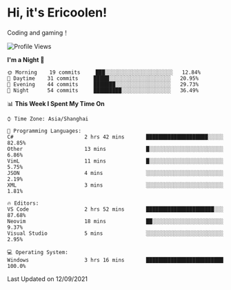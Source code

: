 # Hi, it's Ericoolen!
Coding and gaming！

<!--START_SECTION:waka-->
![Profile Views](http://img.shields.io/badge/Profile%20Views-58-blue)

**I'm a Night 🦉** 

```text
🌞 Morning    19 commits     ███░░░░░░░░░░░░░░░░░░░░░░   12.84% 
🌆 Daytime    31 commits     █████░░░░░░░░░░░░░░░░░░░░   20.95% 
🌃 Evening    44 commits     ███████░░░░░░░░░░░░░░░░░░   29.73% 
🌙 Night      54 commits     █████████░░░░░░░░░░░░░░░░   36.49%

```


📊 **This Week I Spent My Time On** 

```text
⌚︎ Time Zone: Asia/Shanghai

💬 Programming Languages: 
C#                       2 hrs 42 mins       ████████████████████░░░░░   82.85% 
Other                    13 mins             █░░░░░░░░░░░░░░░░░░░░░░░░   6.86% 
VimL                     11 mins             █░░░░░░░░░░░░░░░░░░░░░░░░   5.75% 
JSON                     4 mins              ░░░░░░░░░░░░░░░░░░░░░░░░░   2.19% 
XML                      3 mins              ░░░░░░░░░░░░░░░░░░░░░░░░░   1.81%

🔥 Editors: 
VS Code                  2 hrs 52 mins       ██████████████████████░░░   87.68% 
Neovim                   18 mins             ██░░░░░░░░░░░░░░░░░░░░░░░   9.37% 
Visual Studio            5 mins              ░░░░░░░░░░░░░░░░░░░░░░░░░   2.95%

💻 Operating System: 
Windows                  3 hrs 16 mins       █████████████████████████   100.0%

```


 Last Updated on 12/09/2021
<!--END_SECTION:waka-->

